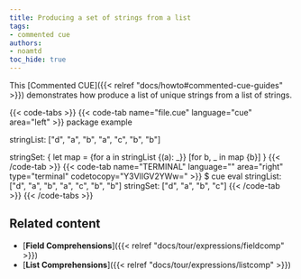 ```yaml
---
title: Producing a set of strings from a list
tags:
- commented cue
authors:
- noamtd
toc_hide: true
---
```


This [Commented CUE]({{< relref "docs/howto#commented-cue-guides" >}})
demonstrates how produce a list of unique strings from a list of strings.

{{< code-tabs >}}
{{< code-tab name="file.cue" language="cue" area="left" >}}
package example

stringList: ["d", "a", "b", "a", "c", "b", "b"]

stringSet: {
	let map = {for a in stringList {(a): _}}
	[for b, _ in map {b}]
}
{{< /code-tab >}}
{{< code-tab name="TERMINAL" language="" area="right" type="terminal" codetocopy="Y3VlIGV2YWw=" >}}
$ cue eval
stringList: ["d", "a", "b", "a", "c", "b", "b"]
stringSet: ["d", "a", "b", "c"]
{{< /code-tab >}}
{{< /code-tabs >}}

## Related content

- [**Field Comprehensions**]({{< relref "docs/tour/expressions/fieldcomp" >}})
- [**List Comprehensions**]({{< relref "docs/tour/expressions/listcomp" >}})